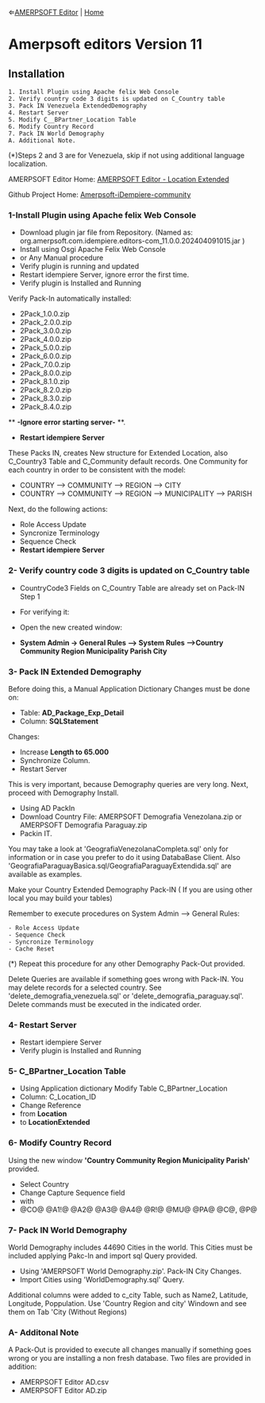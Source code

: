 &lArr;[AMERPSOFT Editor](../README.md) | [Home](../README.md)
# <b>Amerpsoft editors Version 11 </b>

## <b>Installation </b>

    1. Install Plugin using Apache felix Web Console
    2. Verify country code 3 digits is updated on C_Country table
    3. Pack IN Venezuela ExtendedDemography
    4. Restart Server
    5. Modify C__BPartner_Location Table
    6. Modify Country Record
    7. Pack IN World Demography
    A. Additional Note.

(*)Steps 2 and 3 are for Venezuela, skip if not using additional language localization.

AMERPSOFT Editor Home: [AMERPSOFT Editor - Location Extended](https://github.com/luisamesty/Amerpsoft-iDempiere-community/blob/master/org.amerpsoft.com.idempiere.editors-com/README.md)

Github Project Home: [Amerpsoft-iDempiere-community](https://github.com/luisamesty/Amerpsoft-iDempiere-community/blob/master/README.md)

### <b>1-Install Plugin using Apache felix Web Console</b>
- Download plugin jar file from Repository. (Named as: org.amerpsoft.com.idempiere.editors-com_11.0.0.202404091015.jar )
- Install using Osgi Apache Felix Web Console
- or Any Manual procedure
- Verify plugin is running and updated
- Restart idempiere Server, ignore error the first time.
- Verify plugin is Installed and Running

Verify Pack-In automatically installed:
- 2Pack_1.0.0.zip
- 2Pack_2.0.0.zip
- 2Pack_3.0.0.zip
- 2Pack_4.0.0.zip
- 2Pack_5.0.0.zip
- 2Pack_6.0.0.zip
- 2Pack_7.0.0.zip
- 2Pack_8.0.0.zip
- 2Pack_8.1.0.zip
- 2Pack_8.2.0.zip
- 2Pack_8.3.0.zip
- 2Pack_8.4.0.zip

** **-Ignore error starting server-**  **.
- <b>Restart idempiere Server</b>

These Packs IN, creates New structure for Extended Location, also C_Country3 Table and C_Community default records. One Community for each country in order to be consistent with the model:

- COUNTRY --> COMMUNITY --> REGION --> CITY  
- COUNTRY --> COMMUNITY --> REGION --> MUNICIPALITY --> PARISH
								 
Next, do the following actions:
- Role Access Update
- Syncronize Terminology
- Sequence Check
- <b>Restart idempiere Server</b>
	
### <b>2- Verify country code 3 digits is updated on C_Country table</b>
- CountryCode3 Fields on C_Country Table are already set on Pack-IN Step 1
- For verifying it: 
- Open the new created window:

- <b>System Admin -> General Rules --> System Rules -->Country Community Region Municipality Parish City</b>
    
### <b>3- Pack IN Extended Demography</b>

Before doing this, a Manual Application Dictionary Changes must be done on:
- Table: <b>AD_Package_Exp_Detail</b>
- Column: <b>SQLStatement</b>

Changes:

- Increase <b>Length to 65.000</b>
- Synchronize Column.
- Restart Server

This is very important, because Demography queries are very long. Next, proceed with Demography Install.

- Using AD PackIn
- Download Country File:  AMERPSOFT Demografia Venezolana.zip or AMERPSOFT Demografia Paraguay.zip 
- Packin IT.

You may take a look at 'GeografiaVenezolanaCompleta.sql' only for information or in case you prefer to do it using DatabaBase Client.
Also 'GeografiaParaguayBasica.sql/GeografiaParaguayExtendida.sql' are available as examples.

Make your Country Extended Demography Pack-IN
( If you are using other local you may build your tables)

Remember to execute procedures on System Admin --> General Rules: 

    - Role Access Update
    - Sequence Check 
    - Syncronize Terminology
    - Cache Reset

(*) Repeat this procedure for any other Demography Pack-Out provided.

Delete Queries are available if something goes wrong with Pack-IN. You may delete records for a selected country.
See 'delete_demografia_venezuela.sql' or 'delete_demografia_paraguay.sql'. Delete commands must be executed in the indicated order.
 
### <b>4- Restart Server</b>
- Restart idempiere Server 
- Verify plugin is Installed and Running

### <b>5- C_BPartner_Location Table</b>
- Using Application dictionary Modify Table C_BPartner_Location
- Column: C_Location_ID
- Change Reference 
- from <b>Location</b> 
- to <b>LocationExtended</b>

### <b>6- Modify Country Record</b>

Using the new window <b>'Country Community Region Municipality Parish'</b> provided.

- Select Country
- Change Capture Sequence field
-    with
- @CO@ @A1!@ @A2@ @A3@ @A4@  @R!@ @MU@ @PA@ @C@, @P@ 

### <b>7- Pack IN World Demography</b>

World Demography includes 44690 Cities in the world.
This Cities must be included applying Pakc-In and import sql Query provided.
- Using 'AMERPSOFT World Demography.zip'. Pack-IN City Changes.
- Import Cities using 'WorldDemography.sql' Query.

Additional columns were added to c_city Table, such as Name2, Latitude, Longitude, Poppulation.
Use 'Country Region and city' Windown and see them on Tab 'City (Without Regions)


### <b>A- Additonal Note</b>

A Pack-Out is provided to execute all changes manually if something goes wrong or you are installing a non fresh database.
Two files are provided in addition:
- AMERPSOFT Editor AD.csv
- AMERPSOFT Editor AD.zip
